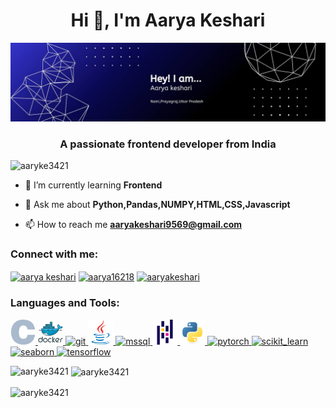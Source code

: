 <h1 align="center">Hi 👋, I'm Aarya Keshari</h1>
<div align="center"> <img src="http://raw.githubusercontent.com/aaryke3421/aaryke3421/main/aaryabanner.jpg"> </div>
<h3 align="center">A passionate frontend developer from India</h3>

<p align="left"> <img src="https://komarev.com/ghpvc/?username=aaryke3421&label=Profile%20views&color=0e75b6&style=flat" alt="aaryke3421" /> </p>

- 🌱 I’m currently learning **Frontend**

- 💬 Ask me about **Python,Pandas,NUMPY,HTML,CSS,Javascript**

- 📫 How to reach me **aaryakeshari9569@gmail.com**

<h3 align="left">Connect with me:</h3>
<p align="left">
<a href="https://linkedin.com/in/aarya keshari" target="blank"><img align="center" src="https://raw.githubusercontent.com/rahuldkjain/github-profile-readme-generator/master/src/images/icons/Social/linked-in-alt.svg" alt="aarya keshari" height="30" width="40" /></a>
<a href="https://instagram.com/aarya16218" target="blank"><img align="center" src="https://raw.githubusercontent.com/rahuldkjain/github-profile-readme-generator/master/src/images/icons/Social/instagram.svg" alt="aarya16218" height="30" width="40" /></a>
<a href="https://www.leetcode.com/aaryakeshari" target="blank"><img align="center" src="https://raw.githubusercontent.com/rahuldkjain/github-profile-readme-generator/master/src/images/icons/Social/leet-code.svg" alt="aaryakeshari" height="30" width="40" /></a>
</p>

<h3 align="left">Languages and Tools:</h3>
<p align="left"> <a href="https://www.cprogramming.com/" target="_blank" rel="noreferrer"> <img src="https://raw.githubusercontent.com/devicons/devicon/master/icons/c/c-original.svg" alt="c" width="40" height="40"/> </a> <a href="https://www.docker.com/" target="_blank" rel="noreferrer"> <img src="https://raw.githubusercontent.com/devicons/devicon/master/icons/docker/docker-original-wordmark.svg" alt="docker" width="40" height="40"/> </a> <a href="https://git-scm.com/" target="_blank" rel="noreferrer"> <img src="https://www.vectorlogo.zone/logos/git-scm/git-scm-icon.svg" alt="git" width="40" height="40"/> </a> <a href="https://www.java.com" target="_blank" rel="noreferrer"> <img src="https://raw.githubusercontent.com/devicons/devicon/master/icons/java/java-original.svg" alt="java" width="40" height="40"/> </a> <a href="https://www.microsoft.com/en-us/sql-server" target="_blank" rel="noreferrer"> <img src="https://www.svgrepo.com/show/303229/microsoft-sql-server-logo.svg" alt="mssql" width="40" height="40"/> </a> <a href="https://pandas.pydata.org/" target="_blank" rel="noreferrer"> <img src="https://raw.githubusercontent.com/devicons/devicon/2ae2a900d2f041da66e950e4d48052658d850630/icons/pandas/pandas-original.svg" alt="pandas" width="40" height="40"/> </a> <a href="https://www.python.org" target="_blank" rel="noreferrer"> <img src="https://raw.githubusercontent.com/devicons/devicon/master/icons/python/python-original.svg" alt="python" width="40" height="40"/> </a> <a href="https://pytorch.org/" target="_blank" rel="noreferrer"> <img src="https://www.vectorlogo.zone/logos/pytorch/pytorch-icon.svg" alt="pytorch" width="40" height="40"/> </a> <a href="https://scikit-learn.org/" target="_blank" rel="noreferrer"> <img src="https://upload.wikimedia.org/wikipedia/commons/0/05/Scikit_learn_logo_small.svg" alt="scikit_learn" width="40" height="40"/> </a> <a href="https://seaborn.pydata.org/" target="_blank" rel="noreferrer"> <img src="https://seaborn.pydata.org/_images/logo-mark-lightbg.svg" alt="seaborn" width="40" height="40"/> </a> <a href="https://www.tensorflow.org" target="_blank" rel="noreferrer"> <img src="https://www.vectorlogo.zone/logos/tensorflow/tensorflow-icon.svg" alt="tensorflow" width="40" height="40"/> </a> </p>

<p><img align="left" src="https://github-readme-stats.vercel.app/api/top-langs?username=aaryke3421&show_icons=true&locale=en&layout=compact" alt="aaryke3421" /></p>

<p>&nbsp;<img align="center" src="https://github-readme-stats.vercel.app/api?username=aaryke3421&show_icons=true&locale=en" alt="aaryke3421" /></p>

<p><img align="center" src="https://github-readme-streak-stats.herokuapp.com/?user=aaryke3421&" alt="aaryke3421" /></p>
